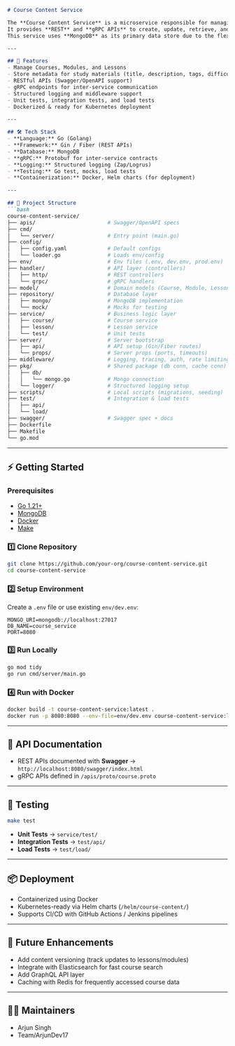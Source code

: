 ````markdown
# Course Content Service

The **Course Content Service** is a microservice responsible for managing courses, modules, and lessons in the EdTech platform.  
It provides **REST** and **gRPC APIs** to create, update, retrieve, and manage study materials.  
This service uses **MongoDB** as its primary data store due to the flexible and schema-less nature of course content.

---

## 🚀 Features
- Manage Courses, Modules, and Lessons
- Store metadata for study materials (title, description, tags, difficulty, etc.)
- RESTful APIs (Swagger/OpenAPI support)
- gRPC endpoints for inter-service communication
- Structured logging and middleware support
- Unit tests, integration tests, and load tests
- Dockerized & ready for Kubernetes deployment

---

## 🛠️ Tech Stack
- **Language:** Go (Golang)
- **Framework:** Gin / Fiber (REST APIs)
- **Database:** MongoDB
- **gRPC:** Protobuf for inter-service contracts
- **Logging:** Structured logging (Zap/Logrus)
- **Testing:** Go test, mocks, load tests
- **Containerization:** Docker, Helm charts (for deployment)

---

## 📂 Project Structure
```bash
course-content-service/
├── apis/                       # Swagger/OpenAPI specs
├── cmd/
│   └── server/                 # Entry point (main.go)
├── config/
│   ├── config.yaml             # Default configs
│   └── loader.go               # Loads env/config
├── env/                        # Env files (.env, dev.env, prod.env)
├── handler/                    # API layer (controllers)
│   ├── http/                   # REST controllers
│   └── grpc/                   # gRPC handlers
├── model/                      # Domain models (Course, Module, Lesson)
├── repository/                 # Database layer
│   ├── mongo/                  # MongoDB implementation
│   └── mock/                   # Mocks for testing
├── service/                    # Business logic layer
│   ├── course/                 # Course service
│   ├── lesson/                 # Lesson service
│   └── test/                   # Unit tests
├── server/                     # Server bootstrap
│   ├── api/                    # API setup (Gin/Fiber routes)
│   └── props/                  # Server props (ports, timeouts)
├── middleware/                 # Logging, tracing, auth, rate limiting
├── pkg/                        # Shared package (db conn, cache conn)
│   ├── db/
│   │   └── mongo.go            # Mongo connection
│   └── logger/                 # Structured logging setup
├── scripts/                    # Local scripts (migrations, seeding)
├── test/                       # Integration & load tests
│   ├── api/
│   └── load/
├── swagger/                    # Swagger spec + docs
├── Dockerfile
├── Makefile
└── go.mod
````

---

## ⚡ Getting Started

### Prerequisites

* [Go 1.21+](https://go.dev/dl/)
* [MongoDB](https://www.mongodb.com/docs/manual/installation/)
* [Docker](https://docs.docker.com/get-docker/)
* [Make](https://www.gnu.org/software/make/)

### 1️⃣ Clone Repository

```bash
git clone https://github.com/your-org/course-content-service.git
cd course-content-service
```

### 2️⃣ Setup Environment

Create a `.env` file or use existing `env/dev.env`:

```env
MONGO_URI=mongodb://localhost:27017
DB_NAME=course_service
PORT=8080
```

### 3️⃣ Run Locally

```bash
go mod tidy
go run cmd/server/main.go
```

### 4️⃣ Run with Docker

```bash
docker build -t course-content-service:latest .
docker run -p 8080:8080 --env-file=env/dev.env course-content-service:latest
```

---

## 📜 API Documentation

* REST APIs documented with **Swagger** → `http://localhost:8080/swagger/index.html`
* gRPC APIs defined in `/apis/proto/course.proto`

---

## 🧪 Testing

```bash
make test
```

* **Unit Tests** → `service/test/`
* **Integration Tests** → `test/api/`
* **Load Tests** → `test/load/`

---

## 📦 Deployment

* Containerized using Docker
* Kubernetes-ready via Helm charts (`/helm/course-content/`)
* Supports CI/CD with GitHub Actions / Jenkins pipelines

---

## 📌 Future Enhancements

* Add content versioning (track updates to lessons/modules)
* Integrate with Elasticsearch for fast course search
* Add GraphQL API layer
* Caching with Redis for frequently accessed course data

---

## 👨‍💻 Maintainers

* Arjun Singh 
* Team/ArjunDev17


